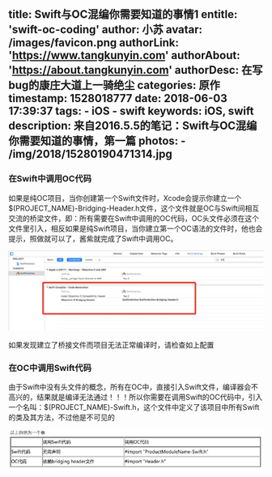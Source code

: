 title: Swift与OC混编你需要知道的事情1
entitle: 'swift-oc-coding'
author: 小苏
avatar: /images/favicon.png
authorLink: 'https://www.tangkunyin.com'
authorAbout: 'https://about.tangkunyin.com'
authorDesc: 在写bug的康庄大道上一骑绝尘
categories: 原作
timestamp: 1528018777
date: 2018-06-03 17:39:37
tags:
    - iOS
    - swift
keywords: iOS, swift
description: 来自2016.5.5的笔记：Swift与OC混编你需要知道的事情，第一篇
photos:
    - /img/2018/15280190471314.jpg
---

### 在Swift中调用OC代码

如果是纯OC项目，当你创建第一个Swift文件时，Xcode会提示你建立一个$(PROJECT_NAME)-Bridging-Header.h文件，这个文件就是OC与Swift间相互交流的桥梁文件，即：所有需要在Swift中调用的OC代码，OC头文件必须在这个文件里引入，相反如果是纯Swift项目，当你建立第一个OC语法的文件时，他也会提示，照做就可以了，酱紫就完成了Swift中调用OC。

![](/img/2018/15280190471314.jpg)

如果发现建立了桥接文件而项目无法正常编译时，请检查如上配置

### 在OC中调用Swift代码

由于Swift中没有头文件的概念，所有在OC中，直接引入Swift文件，编译器会不高兴的，结果就是编译无法通过！！！所以你需要在调用Swift的OC代码中，引入一个名叫：$(PROJECT_NAME)-Swift.h，这个文件中定义了该项目中所有Swift的类及其方法，不过他是不可见的

![](/img/2018/15280190820933.jpg)

